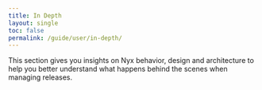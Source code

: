 ```yaml
---
title: In Depth
layout: single
toc: false
permalink: /guide/user/in-depth/
---
```


This section gives you insights on Nyx behavior, design and architecture to help you better understand what happens behind the scenes when managing releases.
